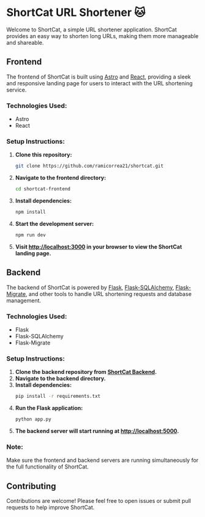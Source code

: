 # ShortCat URL Shortener 🐱

Welcome to ShortCat, a simple URL shortener application. ShortCat provides an easy way to shorten long URLs, making them more manageable and shareable.

## Frontend

The frontend of ShortCat is built using [Astro](https://astro.build/) and [React](https://reactjs.org/), providing a sleek and responsive landing page for users to interact with the URL shortening service.

### Technologies Used:
- Astro
- React

### Setup Instructions:
1. **Clone this repository:**
   ```bash
   git clone https://github.com/ramicorrea21/shortcat.git
   ```
2. **Navigate to the frontend directory:**
   ```bash
   cd shortcat-frontend
   ```
3. **Install dependencies:**
   ```bash
   npm install
   ```
4. **Start the development server:**
   ```bash
   npm run dev
   ```
5. **Visit [http://localhost:3000](http://localhost:4321) in your browser to view the ShortCat landing page.**

## Backend

The backend of ShortCat is powered by [Flask](https://flask.palletsprojects.com/), [Flask-SQLAlchemy](https://flask-sqlalchemy.palletsprojects.com/), [Flask-Migrate](https://flask-migrate.readthedocs.io/), and other tools to handle URL shortening requests and database management.

### Technologies Used:
- Flask
- Flask-SQLAlchemy
- Flask-Migrate

### Setup Instructions:
1. **Clone the backend repository from [ShortCat Backend](https://github.com/ramicorrea21/shortcat-rest.git).**
2. **Navigate to the backend directory.**
3. **Install dependencies:**
   ```bash
   pip install -r requirements.txt
   ```
4. **Run the Flask application:**
   ```bash
   python app.py
   ```
5. **The backend server will start running at [http://localhost:5000](http://localhost:5000).**

### Note:
Make sure the frontend and backend servers are running simultaneously for the full functionality of ShortCat.

## Contributing
Contributions are welcome! Please feel free to open issues or submit pull requests to help improve ShortCat.
